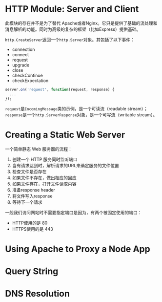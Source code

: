 # HTTP Module: Server and Client
此模块的存在并不是为了替代 Apache或者Nginx。它只是提供了基础的流处理和消息解析的功能。同时为高级的复杂的框架（比如Express）提供基础。

`http.CreateServer`返回一个`http.Server`对象。其包括了以下事件：
- connection
- connect
- request
- upgrade
- close
- checkContinue
- checkExpectation

```js
server.on('request', function(request, response) {
  ...
});
```
`request`是`IncomingMessage`类的示例，是一个可读流（readable stream）；`response`是一个`http.ServerResponse`对象，是一个可写流（writable stream）。


# Creating a Static Web Server
一个简单静态 Web 服务器的流程：
1. 创建一个 HTTP 服务同时监听端口
2. 当有请求达到时，解析请求的URL来确定服务的文件位置
3. 检查文件是否存在
4. 如果文件不存在，做出相应的回应
5. 如果文件存在，打开文件读取内容
6. 准备response header
7. 将文件写入response
8. 等待下一个请求


一般我们访问网站时不需要指定端口是因为，有两个被固定使用的端口：
- HTTP使用的是 80
- HTTPS使用的是 443


# Using Apache to Proxy a Node App



# Query String



# DNS Resolution